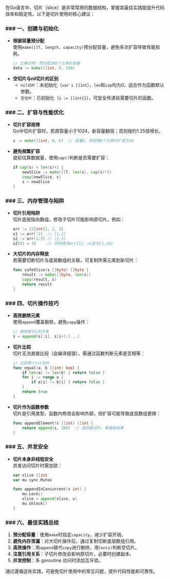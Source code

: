 在Go语言中，切片（slice）是非常常用的数据结构，掌握其最佳实践能提升代码效率和稳定性。以下是切片使用的核心建议：


### ### 一、创建与初始化
- **根据容量预分配**  
  使用`make([]T, length, capacity)`预分配容量，避免多次扩容导致性能损耗。  
  ```go
  // 正确示例：预分配100个元素的容量
  data := make([]int, 0, 100)  
  ```
- **空切片与nil切片的区别**  
  - `nil切片`：未初始化（`var s []int`），`len`和`cap`均为0，适合作为函数默认参数。  
  - `空切片`：已初始化（`s := []int{}`），可安全传递给需要切片的函数。  


### ### 二、扩容与性能优化
- **切片扩容规律**  
  Go中切片扩容时，若原容量小于1024，新容量翻倍；否则按约1.25倍增长。  
  ```go
  s := make([]int, 0, 5)  // 容量5，添加第6个元素时扩容为10  
  ```
- **避免频繁扩容**  
  提前估算数据量，使用`cap()`判断是否需要扩容：  
  ```go
  if cap(s) < len(s)+1 {  
      newSlice := make([]T, len(s), cap(s)*2)  
      copy(newSlice, s)  
      s = newSlice  
  }
  ```


### ### 三、内存管理与陷阱
- **切片引用陷阱**  
  切片底层指向数组，修改子切片可能影响原切片。例如：  
  ```go
  arr := [3]int{1, 2, 3}  
  s1 := arr[:2]  // [1,2]  
  s2 := arr[1:3] // [2,3]  
  s2[0] = 10     // 同时修改arr[1]，s1变为[1,10]  
  ```
- **大切片的内存释放**  
  若需要切断切片与底层数组的关联，可复制所需元素到新切片：  
  ```go
  func safeSlice(s []byte) []byte {  
      result := make([]byte, len(s))  
      copy(result, s)  
      return result  
  }
  ```


### ### 四、切片操作技巧
- **高效删除元素**  
  使用`append`覆盖删除，避免`copy`操作：  
  ```go
  // 删除索引i的元素  
  s = append(s[:i], s[i+1:]...)  
  ```
- **切片比较**  
  切片无法直接比较（会编译报错），需通过函数判断元素是否相等：  
  ```go
  // 比较两个int切片  
  func equal(a, b []int) bool {  
      if len(a) != len(b) { return false }  
      for i := range a {  
          if a[i] != b[i] { return false }  
      }  
      return true  
  }
  ```
- **切片作为函数参数**  
  切片是引用类型，函数内修改会影响外部，但扩容可能导致底层数组更换：  
  ```go
  func appendElement(s []int) []int {  
      return append(s, 100)  // 返回新切片，需接收结果  
  }
  ```


### ### 五、并发安全
- **切片本身非线程安全**  
  并发访问切片时需加锁：  
  ```go
  var slice []int  
  var mu sync.Mutex  
  
  func appendInConcurrent(v int) {  
      mu.Lock()  
      slice = append(slice, v)  
      mu.Unlock()  
  }
  ```


### ### 六、最佳实践总结
1. **预分配容量**：使用`make`时指定`capacity`，减少扩容开销。  
2. **避免内存泄漏**：对大切片操作后，通过复制切断底层数组引用。  
3. **高效操作**：用`append`替代`copy`进行删除，用`len(s)`判断空切片。  
4. **注意引用关系**：子切片修改会影响原切片，必要时创建副本。  
5. **并发控制**：多 goroutine 访问时添加互斥锁。  

通过遵循这些实践，可避免切片使用中的常见问题，提升代码性能和可靠性。
